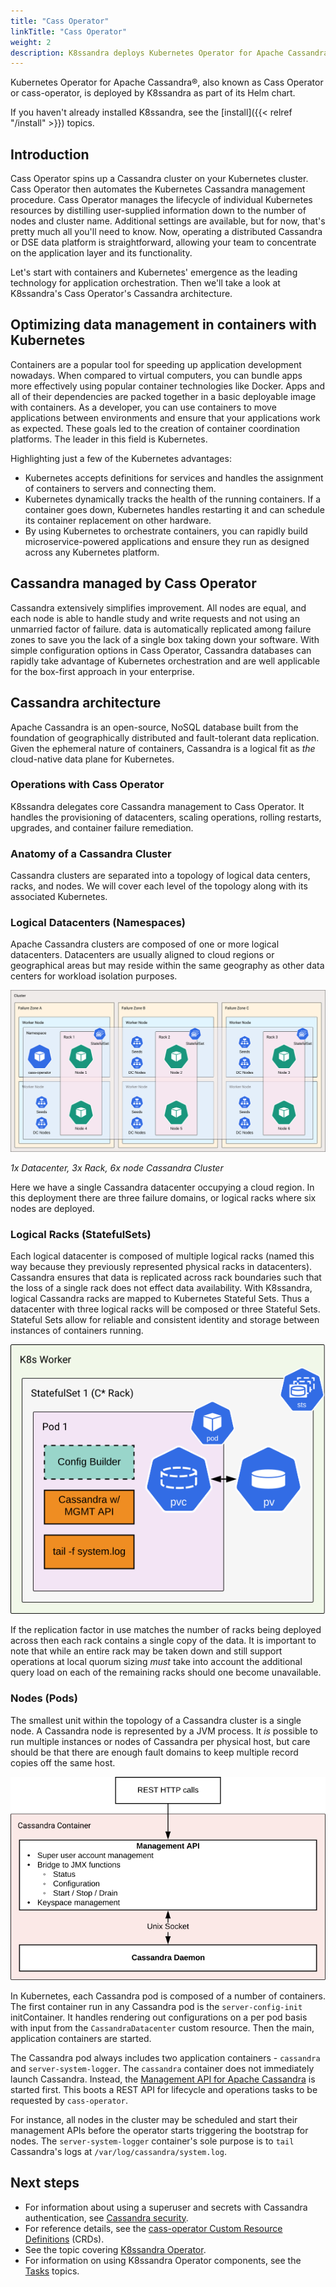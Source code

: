 ```yaml
---
title: "Cass Operator"
linkTitle: "Cass Operator"
weight: 2
description: K8ssandra deploys Kubernetes Operator for Apache Cassandra&reg; to support management tasks in Kubernetes.
---
```


Kubernetes Operator for Apache Cassandra&reg;, also known as Cass Operator or cass-operator, is deployed by K8ssandra as part of its Helm chart. 

If you haven't already installed K8ssandra, see the [install]({{< relref "/install" >}}) topics.

## Introduction

Cass Operator spins up a Cassandra cluster on your Kubernetes cluster. Cass Operator then automates the Kubernetes Cassandra management procedure. Cass Operator manages the lifecycle of individual Kubernetes resources by distilling user-supplied information down to the number of nodes and cluster name. Additional settings are available, but for now, that's pretty much all you'll need to know. Now, operating a distributed Cassandra or DSE data platform is straightforward, allowing your team to concentrate on the application layer and its functionality.

Let's start with containers and Kubernetes' emergence as the leading technology for application orchestration. Then we'll take a look at K8ssandra's Cass Operator's Cassandra architecture.

## Optimizing data management in containers with Kubernetes

Containers are a popular tool for speeding up application development nowadays. When compared to virtual computers, you can bundle apps more effectively using popular container technologies like Docker. Apps and all of their dependencies are packed together in a basic deployable image with containers. As a developer, you can use containers to move applications between environments and ensure that your applications work as expected. These goals led to the creation of container coordination platforms. The leader in this field is Kubernetes.

Highlighting just a few of the Kubernetes advantages:

* Kubernetes accepts definitions for services and handles the assignment of containers to servers and connecting them.
* Kubernetes dynamically tracks the health of the running containers. If a container goes down, Kubernetes handles restarting it and can schedule its container replacement on other hardware.
* By using Kubernetes to orchestrate containers, you can rapidly build microservice-powered applications and ensure they run as designed across any Kubernetes platform.

## Cassandra managed by Cass Operator

Cassandra extensively simplifies improvement. All nodes are equal, and each node is able to handle study and write requests and not using an unmarried factor of failure. data is automatically replicated among failure zones to save you the lack of a single box taking down your software. With simple configuration options in Cass Operator, Cassandra databases can rapidly take advantage of Kubernetes orchestration and are well applicable for the box-first approach in your enterprise.

## Cassandra architecture

Apache Cassandra is an open-source, NoSQL database built from the foundation of geographically distributed and fault-tolerant data replication. Given the ephemeral nature of containers, Cassandra is a logical fit as _the_ cloud-native data plane for Kubernetes. 

### Operations with Cass Operator

K8ssandra delegates core Cassandra management to Cass Operator. It handles the provisioning of datacenters, scaling operations, rolling restarts, upgrades, and container failure remediation.

### Anatomy of a Cassandra Cluster

Cassandra clusters are separated into a topology of logical data centers, racks, and nodes. We will cover each level of the topology along with its associated Kubernetes.

### Logical Datacenters (Namespaces)

Apache Cassandra clusters are composed of one or more logical datacenters. Datacenters are usually aligned to cloud regions or geographical areas but may reside within the same geography as other data centers for workload isolation purposes.

![Single DC, Cassandra Cluster on Kubernetes](cassandra-bootstrap-5.png)

_1x Datacenter, 3x Rack, 6x node Cassandra Cluster_

Here we have a single Cassandra datacenter occupying a cloud region. In this deployment there are three failure domains, or logical racks where six nodes are deployed.

### Logical Racks (StatefulSets)

Each logical datacenter is composed of multiple logical racks (named this way because they previously represented physical racks in datacenters). Cassandra ensures that data is replicated across rack boundaries such that the loss of a single rack does not effect data availability. With K8ssandra, logical Cassandra racks are mapped to Kubernetes Stateful Sets. Thus a datacenter with three logical racks will be composed or three Stateful Sets. Stateful Sets allow for reliable and consistent identity and storage between instances of containers running.

![Single Rack / Stateful Set](cassandra-rack.png)

If the replication factor in use matches the number of racks being deployed across then each rack contains a single copy of the data. It is important to note that while an entire rack may be taken down and still support operations at local quorum sizing _must_ take into account the additional query load on each of the remaining racks should one become unavailable.

### Nodes (Pods)

The smallest unit within the topology of a Cassandra cluster is a single node. A Cassandra node is represented by a JVM process. It _is_ possible to run multiple instances or nodes of Cassandra per physical host, but care should be that there are enough fault domains to keep multiple record copies off the same host.

![Cassandra Pod](cassandra-pod.png)

In Kubernetes, each Cassandra pod is composed of a number of containers. The first container run in any Cassandra pod is the `server-config-init` initContainer. It handles rendering out configurations on a per pod basis with input from the `CassandraDatacenter` custom resource. Then the main, application containers are started. 

The Cassandra pod always includes two application containers - `cassandra` and `server-system-logger`. The `cassandra` container does not immediately launch Cassandra. Instead, the [Management API for Apache Cassandra](https://github.com/datastax/management-api-for-apache-cassandra) is started first. This boots a REST API for lifecycle and operations tasks to be requested by `cass-operator`. 

For instance, all nodes in the cluster may be scheduled and start their management APIs before the operator starts triggering the bootstrap for nodes. The `server-system-logger` container's sole purpose is to `tail` Cassandra's logs at `/var/log/cassandra/system.log`.

## Next steps

* For information about using a superuser and secrets with Cassandra authentication, see [Cassandra security](https://docs-v2.k8ssandra.io/tasks/secure/#cassandra-security).
* For reference details, see the [cass-operator Custom Resource Definitions](https://docs-v2.k8ssandra.io/reference/crd/releases/cass-operator-releases/) (CRDs).
* See the topic covering [K8ssandra Operator](https://docs-v2.k8ssandra.io/components/k8ssandra-operator/).
* For information on using K8ssandra Operator components, see the [Tasks](https://docs-v2.k8ssandra.io/tasks/) topics.
